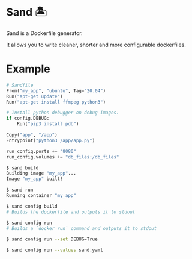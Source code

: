# Sand 🏝
Sand is a Dockerfile generator.

It allows you to write cleaner, shorter and more configurable dockerfiles.

# Example

```python
# Sandfile
From("my_app", "ubuntu", Tag="20.04")
Run("apt-get update")
Run("apt-get install ffmpeg python3")

# Install python debugger on debug images.
if config.DEBUG:
    Run("pip3 install pdb")

Copy("app", "/app")
Entrypoint("python3 /app/app.py")

run_config.ports += "8080"
run_config.volumes += "db_files:/db_files"
```

```bash
$ sand build
Building image "my_app"...
Image "my_app" built!
```

```bash
$ sand run
Running container "my_app"
```

```bash
$ sand config build
# Builds the dockerfile and outputs it to stdout
```

```bash
$ sand config run
# Builds a `docker run` command and outputs it to stdout
```

```bash
$ sand config run --set DEBUG=True
```

```bash
$ sand config run --values sand.yaml
```